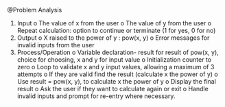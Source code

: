 @Problem Analysis
1.	Input
    o	The value  of x from the user
    o	The value of y from the user
    o	Repeat calculation: option to continue or terminate (1 for yes, 0 for no)
2.	Output
    o	X raised to the power of y : pow(x, y)
    o	Error messages for invalid inputs from the user
3.	Process/Operation
    o	Variable declaration- result for result of pow(x, y), choice for choosing, x and y for input value
    o	Initialization counter to zero
    o	Loop to validate x and y input values, allowing a maximum of 3 attempts
    o	If they are valid find the result (calculate x the power of y)
    o	Use result = pow(x, y), to calculate x the power of y
    o	Display the final result
    o	Ask the user if they want to calculate again or exit
    o	Handle invalid inputs and prompt for re-entry where necessary.

